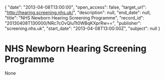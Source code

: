 {
  "date": "2013-04-08T13:00:00", 
  "open_access": false, 
  "target_url": "http://hearing.screening.nhs.uk/", 
  "description": null, 
  "end_date": null, 
  "title": "NHS Newborn Hearing Screening Programme", 
  "record_id": "20130408T130000/NRc7cOvQIuTt0WBqKXprRw==", 
  "publisher": "screening.nhs.uk", 
  "start_date": "2013-04-08T13:00:00Z", 
  "subject": null
}

# NHS Newborn Hearing Screening Programme

None